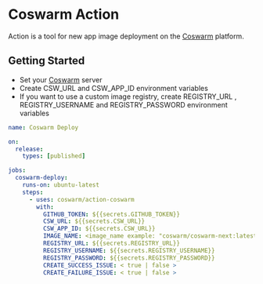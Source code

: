 # Coswarm Action

Action is a tool for new app image deployment on the [Coswarm](https://coswarm.dev) platform.

## Getting Started

- Set your [Coswarm](https://coswarm.dev) server
- Create CSW_URL and CSW_APP_ID environment variables
- If you want to use a custom image registry, create REGISTRY_URL , REGISTRY_USERNAME and REGISTRY_PASSWORD environment variables

```yaml
name: Coswarm Deploy

on:
  release:
    types: [published]

jobs:
  coswarm-deploy:
    runs-on: ubuntu-latest
    steps:
      - uses: coswarm/action-coswarm
        with:
          GITHUB_TOKEN: ${{secrets.GITHUB_TOKEN}}
          CSW_URL: ${{secrets.CSW_URL}}
          CSW_APP_ID: ${{secrets.CSW_URL}}
          IMAGE_NAME: <image_name example: "coswarm/coswarm-next:latest">
          REGISTRY_URL: ${{secrets.REGISTRY_URL}}
          REGISTRY_USERNAME: ${{secrets.REGISTRY_USERNAME}}
          REGISTRY_PASSWORD: ${{secrets.REGISTRY_PASSWORD}}
          CREATE_SUCCESS_ISSUE: < true | false >
          CREATE_FAILURE_ISSUE: < true | false >
```